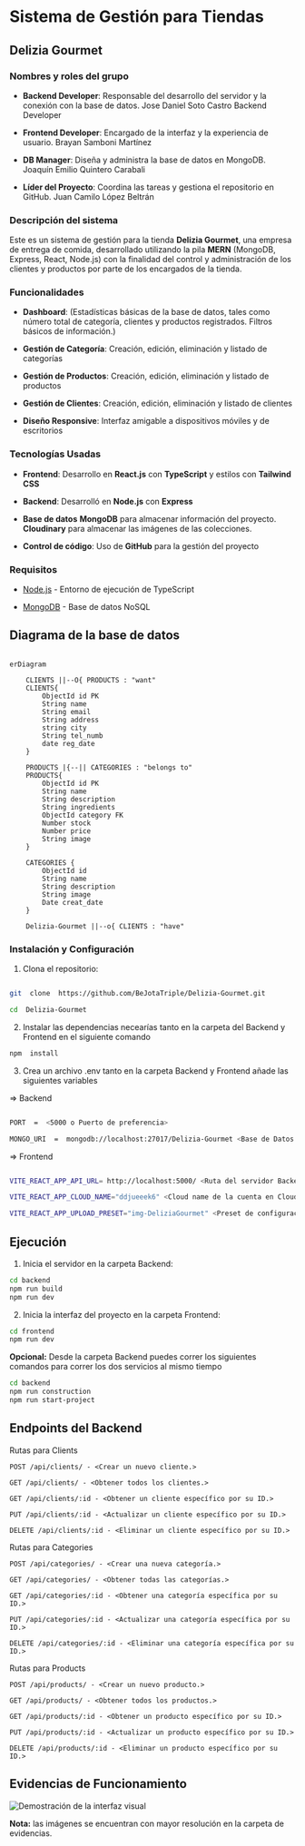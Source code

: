 # Sistema de Gestión para Tiendas

## Delizia Gourmet

### Nombres y roles del grupo

- **Backend Developer**: Responsable del desarrollo del servidor y la conexión con la base de datos. Jose Daniel Soto Castro Backend Developer

- **Frontend Developer**: Encargado de la interfaz y la experiencia de usuario. Brayan Samboni Martínez

- **DB Manager**:  Diseña y administra la base de datos en MongoDB. Joaquín Emilio Quintero Carabali

-  **Líder del Proyecto**: Coordina las tareas y gestiona el repositorio en GitHub. Juan Camilo López Beltrán

  
### Descripción del sistema

Este es un  sistema de gestión para la tienda **Delizia Gourmet**, una empresa de entrega de comida, desarrollado utilizando la pila **MERN** (MongoDB, Express, React, Node.js) con la finalidad del control y administración de los clientes y productos por parte de los encargados de la tienda.

### Funcionalidades

- **Dashboard**: (Estadísticas básicas de la base de datos,  tales como número total de categoría, clientes y productos registrados. Filtros básicos de información.)

- **Gestión de Categoría**: Creación, edición, eliminación y listado de categorías

- **Gestión de Productos**: Creación, edición, eliminación y listado de productos

- **Gestión de Clientes**: Creación, edición, eliminación y listado de clientes

- **Diseño Responsive**: Interfaz amigable a dispositivos móviles y de escritorios

### Tecnologías Usadas

-  **Frontend**: Desarrollo en **React.js** con **TypeScript** y estilos con **Tailwind CSS** 

-  **Backend**: Desarrolló en **Node.js** con **Express**

-  **Base de datos**  **MongoDB** para almacenar información del proyecto. **Cloudinary** para almacenar las imágenes de las colecciones.

-  **Control de código**: Uso de **GitHub** para la gestión del proyecto

### Requisitos

-  [Node.js](https://nodejs.org/) - Entorno de ejecución de TypeScript

-  [MongoDB](https://www.mongodb.com/) - Base de datos NoSQL

  
## Diagrama de la base de datos
```mermaid

erDiagram

    CLIENTS ||--O{ PRODUCTS : "want"
    CLIENTS{
        ObjectId id PK
        String name
        String email
        String address
        string city
        String tel_numb
        date reg_date
    }

    PRODUCTS |{--|| CATEGORIES : "belongs to"
    PRODUCTS{
        ObjectId id PK
        String name
        String description
        String ingredients
        ObjectId category FK
        Number stock
        Number price
        String image
    }

    CATEGORIES {
        ObjectId id
        String name
        String description
        String image
        Date creat_date
    }

    Delizia-Gourmet ||--o{ CLIENTS : "have"

```
### Instalación y Configuración

  
1. Clona el repositorio:

```bash

git  clone  https://github.com/BeJotaTriple/Delizia-Gourmet.git

cd  Delizia-Gourmet
```

2. Instalar las dependencias necearías tanto en la carpeta del Backend y Frontend en el siguiente comando

```bash
npm  install
```

3. Crea un archivo .env tanto en la carpeta Backend y  Frontend añade las siguientes variables

  
=> Backend

```bash

PORT  =  <5000 o Puerto de preferencia>

MONGO_URI  =  mongodb://localhost:27017/Delizia-Gourmet <Base de Datos de Mongo Atlas>

```

=> Frontend

```bash

VITE_REACT_APP_API_URL= http://localhost:5000/ <Ruta del servidor Backend>

VITE_REACT_APP_CLOUD_NAME="ddjueeek6" <Cloud name de la cuenta en Cloudinary>

VITE_REACT_APP_UPLOAD_PRESET="img-DeliziaGourmet" <Preset de configuración para subir imágenes a Cloudinary>

```
## Ejecución

1. Inicia el servidor en la carpeta Backend:

```bash
cd backend
npm run build
npm run dev
```
2. Inicia la interfaz del proyecto en la carpeta Frontend:

```bash
cd frontend
npm run dev
```
**Opcional:** Desde la carpeta Backend puedes correr los siguientes comandos para correr los dos servicios al mismo tiempo

```bash
cd backend
npm run construction
npm run start-project
```
## Endpoints del Backend

Rutas para Clients

    POST /api/clients/ - <Crear un nuevo cliente.>

    GET /api/clients/ - <Obtener todos los clientes.>

    GET /api/clients/:id - <Obtener un cliente específico por su ID.>

    PUT /api/clients/:id - <Actualizar un cliente específico por su ID.>

    DELETE /api/clients/:id - <Eliminar un cliente específico por su ID.>

Rutas para Categories

    POST /api/categories/ - <Crear una nueva categoría.>

    GET /api/categories/ - <Obtener todas las categorías.>

    GET /api/categories/:id - <Obtener una categoría específica por su ID.>

    PUT /api/categories/:id - <Actualizar una categoría específica por su ID.>

    DELETE /api/categories/:id - <Eliminar una categoría específica por su ID.>

Rutas para Products

    POST /api/products/ - <Crear un nuevo producto.>

    GET /api/products/ - <Obtener todos los productos.>

    GET /api/products/:id - <Obtener un producto específico por su ID.>

    PUT /api/products/:id - <Actualizar un producto específico por su ID.>

    DELETE /api/products/:id - <Eliminar un producto específico por su ID.>

## Evidencias de Funcionamiento

![Demostración de la interfaz visual](/evidencias/image832.png)

**Nota:** las imágenes se encuentran con mayor resolución en la carpeta de evidencias.
